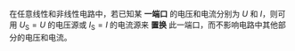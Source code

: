 在任意线性和非线性电路中，若已知某 **一端口** 的电压和电流分别为 $U$ 和 $I$，则可用 $U _{\mathrm{S}}=U$ 的电压源或 $I _{\mathrm{S}}=I$ 的电流源来 **置换** 此一端口，而不影响电路中其他部分的电压和电流。